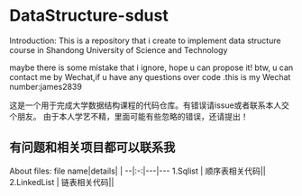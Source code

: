 # DataStructure-sdust
Introduction:
This is a repository that i create to implement data structure course in Shandong University of Science and Technology

maybe there is some mistake that i ignore, hope u can propose it! 
btw, u can contact me by Wechat,if u have any questions over code .this is my Wechat number:james2839

这是一个用于完成大学数据结构课程的代码仓库。有错误请issue或者联系本人交个朋友。
由于本人学艺不精，里面可能有些忽略的错误，还请提出！

有问题和相关项目都可以联系我
----
About files:
file name|details|      |
--|:-:|---|---
1.Sqlist     |   顺序表相关代码||
2.LinkedList  |  链表相关代码||

